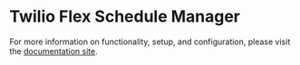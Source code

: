 # Twilio Flex Schedule Manager

For more information on functionality, setup, and configuration, please visit the [documentation site](https://flex-project-template-docs-2618-dev.twil.io/Feature%20Library/overview).
